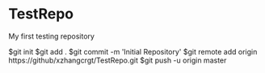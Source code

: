 # TestRepo
My first testing repository

$git init
$git add .
$git commit -m 'Initial Repository'
$git remote add origin https://github/xzhangcrgt/TestRepo.git
$git push -u origin master
